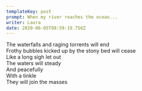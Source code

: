 ```yaml
---
templateKey: post
prompt: When my river reaches the ocean...
writer: Laura
date: 2020-06-05T08:59:19.756Z
---
```

The waterfalls and raging torrents will end\
Frothy bubbles kicked up by the stony bed will cease\
Like a long sigh let out\
The waters will steady\
And peacefully\
With a tinkle\
They will join the masses